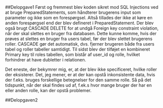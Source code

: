 

##Delopgave1
Først og fremmest blev koden sikret mod SQL Injections ved at bruge PreparedStatements, som håndterer brugerens input som parameter og ikke som en forespørgsel. Altså tillades der ikke at køre en anden forespørgsel end der blev defineret i PreparedStatement.
Der blev også brugt CASCADE DELETE for at undgå Foreign key constraint violation, når der skal slettes en bruger fra databasen. Dette kunne komme, hvis der prøves at slettes en bruger fra users tabel, før der blev slettet brugerens roller. CASCADE gør det automatisk, dvs. fjerner brugeren både fra users tabel og roller tabeller samtidigt. 
Til sidst blev der tilføjet en kombineret Primary key til roles tabellen, som bistår af user_id og rolle, hvilket forhindrer at have dubletter i relationen.  

Det eneste, der bekymrer mig, er, at der blev ikke specificeret, hvilke roller der eksisterer. Det, jeg mener, er at der kan opstå inkonsistente data, hvis der f.eks. bruges forskellige betegnelser for den samme rolle. Så på det tidspunkt, når der skal findes ud af, f.ek.s hvor mange bruger der har en eller anden rolle, kan der opstå problemer.  


##Delopgaven2
